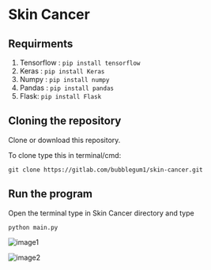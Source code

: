 # Skin Cancer

## Requirments

1. Tensorflow : ```pip install tensorflow```
2. Keras : ```pip install Keras```
3. Numpy : ```pip install numpy```
4. Pandas : ```pip install pandas```
5. Flask: ```pip install Flask```

## Cloning the repository

Clone or download this repository.

To clone type this in terminal/cmd:

```git clone https://gitlab.com/bubblegum1/skin-cancer.git```

## Run the program

Open the terminal type in Skin Cancer directory and type

```python main.py```

![image1](https://gitlab.com/bubblegum1/skin-cancer/-/blob/master/images/img1.png)

![image2](https://gitlab.com/bubblegum1/skin-cancer/-/blob/master/images/img2.png)
